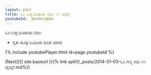```yaml
---
layout: post
title: ಓಂ ಬಸ್ಮಾಭೂತಾಯ ನಮಃ ೧೧ ಟೈಮ್ಸ್
youtubeId: _WzeOnCq66o
---
```

 
 
 ಓಂ ಬಸ್ಮಾಭೂತಾಯ ನಮಃ  
 
 -  ಸ್ವತಃ ಪವಿತ್ರ ಬೂದಿಯ ರೂಪ ಯಾರು 
 
  
 
  
 
 
 
 
 
 


{% include youtubePlayer.html id=page.youtubeId %}
 
[Next]({{ site.baseurl }}{% link  split1/_posts/2014-01-03-ಓಂ ಗಣ್ಯ ನಮ  ೧೧ ಟೈಮ್ಸ್.md%})
 
